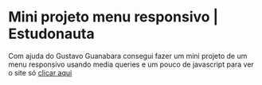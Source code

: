 # Mini projeto menu responsivo | Estudonauta

Com ajuda do Gustavo Guanabara consegui fazer um mini projeto de um menu responsivo usando media queries e um pouco de javascript 
para ver o site só [clicar aqui]()